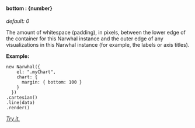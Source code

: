 #### **bottom** : {number}

*default: 0* 

The amount of whitespace (padding), in pixels, between the lower edge of the container for this Narwhal instance and the outer edge of any visualizations in this Narwhal instance (for example, the labels or axis titles).

**Example:**

	new Narwhal({
	    el: ".myChart",
	    chart: {
	      margin: { bottom: 100 } 
	    }
	  })
	.cartesian()
	.line(data)
	.render()

*[Try it.](http://jsfiddle.net/forio/EKzLt/)*



